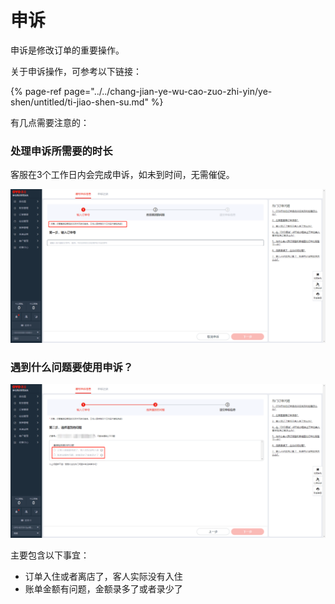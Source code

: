 # 申诉

申诉是修改订单的重要操作。

关于申诉操作，可参考以下链接：

{% page-ref page="../../chang-jian-ye-wu-cao-zuo-zhi-yin/ye-shen/untitled/ti-jiao-shen-su.md" %}

有几点需要注意的：

### 处理申诉所需要的时长

客服在3个工作日内会完成申诉，如未到时间，无需催促。

![&#x4E09;&#x4E2A;&#x5DE5;&#x4F5C;&#x65E5;&#x5185;&#x5B8C;&#x6210;&#x7533;&#x8BC9;](../../.gitbook/assets/image%20%28377%29.png)

### 遇到什么问题要使用申诉？

![&#x9047;&#x5230;&#x4EC0;&#x4E48;&#x95EE;&#x9898;&#x4F7F;&#x7528;&#x7533;&#x8BC9;](../../.gitbook/assets/image%20%28721%29.png)

主要包含以下事宜：

* 订单入住或者离店了，客人实际没有入住
* 账单金额有问题，金额录多了或者录少了

